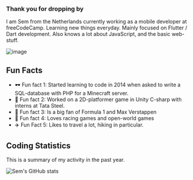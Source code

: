 

### Thank you for dropping by

I am Sem from the Netherlands currently working as a mobile developer at freeCodeCamp. Learning new things everyday.
Mainly focused on Flutter / Dart development. Also knows a lot about JavaScript, and the basic web-stuff. 


![image](https://user-images.githubusercontent.com/46919888/154864617-024b151c-2c8e-40f5-bc34-dc593c12227f.png)


## Fun Facts

- 🕶️ Fun fact 1: Started learning to code in 2014 when asked to write a SQL-database with PHP for a Minecraft server. 
- 🦋 Fun fact 2: Worked on a 2D-platformer game in Unity C-sharp with interns at Tata Steel.
- 🧮 Fun fact 3: Is a big fan of Formula 1 and Max Verstappen
- 🐎 Fun fact 4: Loves racing games and open-world games
- ✈️ Fun Fact 5: Likes to travel a lot, hiking in particular.

## Coding Statistics

This is a summary of my activity in the past year. 

![Sem's GitHub stats](https://github-readme-stats.vercel.app/api?username=sembauke&show_icons=true&theme=radical)


